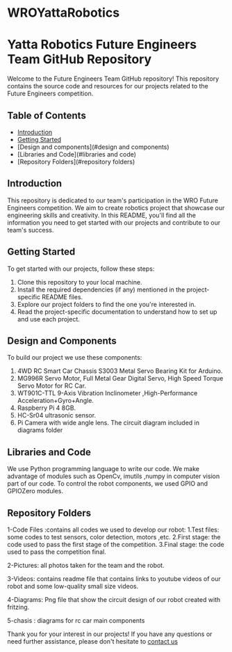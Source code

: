 # WROYattaRobotics
# Yatta Robotics Future Engineers Team GitHub Repository

Welcome to the Future Engineers Team GitHub repository! This repository contains the source code and resources for our projects related to the Future Engineers competition.

## Table of Contents

- [Introduction](#introduction)
- [Getting Started](#getting-started)
- [Design and components](#design and components)
- [Libraries and Code](#libraries and code)
- [Repository Folders](#repository folders)

## Introduction

This repository is dedicated to our team's participation in the WRO Future Engineers competition. We aim to create robotics project that showcase our engineering skills and creativity. In this README, you'll find all the information you need to get started with our projects and contribute to our team's success.

## Getting Started

To get started with our projects, follow these steps:

1. Clone this repository to your local machine.
2. Install the required dependencies (if any) mentioned in the project-specific README files.
3. Explore our project folders to find the one you're interested in.
4. Read the project-specific documentation to understand how to set up and use each project.

## Design and Components

To build our project we use these components:

1.	4WD RC Smart Car Chassis S3003 Metal Servo Bearing Kit for Arduino.
2.	MG996R Servo Motor, Full Metal Gear Digital Servo, High Speed Torque Servo Motor for RC Car.
3.	WT901C-TTL 9-Axis Vibration Inclinometer ,High-Performance Acceleration+Gyro+Angle.
4.	Raspberry Pi 4 8GB.
5.	HC-Sr04 ultrasonic sensor.
6.	Pi Camera with wide angle lens.
The circuit diagram included in diagrams folder



## Libraries and Code

We use Python programming language to write our code.
We make advantage of modules such as OpenCv, imutils ,numpy in computer vision part of our code.
To control the robot components, we used GPIO and GPIOZero modules.


## Repository Folders

1-Code Files :contains all codes we used to develop our robot:
	1.Test files: some codes to test sensors, color detection, motors ,etc.
	2.First stage: the code used to pass the first stage of the competition.
	3.Final stage: the code used to pass the competition final.
 
2-Pictures: all photos taken for the team and the robot.

3-Videos: contains readme file that contains links to youtube videos of our robot and some low-quality small size videos.

4-Diagrams: Png file that show the circuit design of our robot created with fritzing.

5-chasis : diagrams for rc car main components




Thank you for your interest in our projects! If you have any questions or need further assistance, please don't hesitate to [contact us](mailto:mohadabas@gmail.com)
